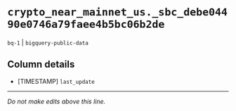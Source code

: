 # `crypto_near_mainnet_us._sbc_debe04490e0746a79faee4b5bc06b2de`
`bq-1` | `bigquery-public-data`

## Column details
* [TIMESTAMP] `last_update`

-------------------------------------------------------------------------------
*Do not make edits above this line.*
